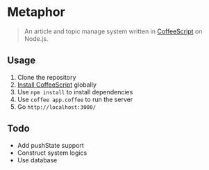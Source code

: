 Metaphor
========

> An article and topic manage system written in
[CoffeeScript](http://coffeescript.org) on Node.js.

Usage
--------

 1. Clone the repository
 2. [Install CoffeeScript](http://coffeescript.org/#installation) globally
 3. Use `npm install` to install dependencies
 4. Use `coffee app.coffee` to run the server
 5. Go `http://localhost:3000/`

Todo
-------

 - Add pushState support
 - Construct system logics
 - Use database
 
